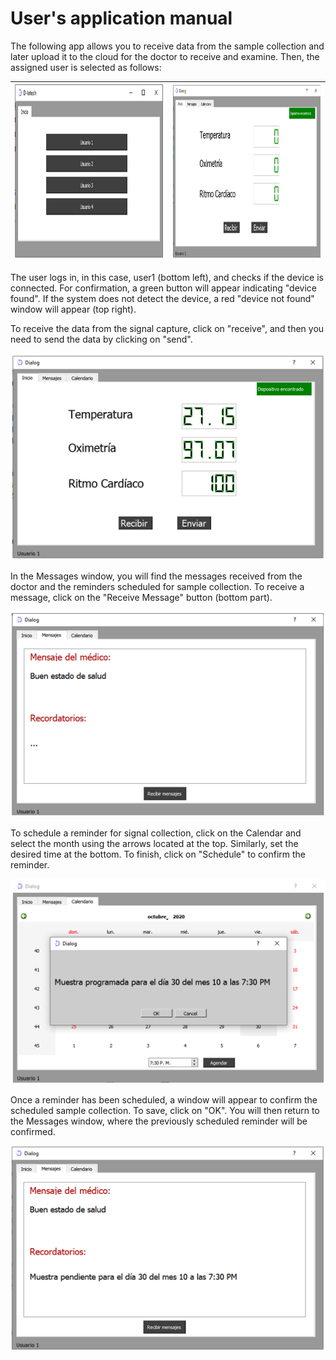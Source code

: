 # User's application manual

The following app allows you to receive data from the sample collection and later upload it to the cloud for the doctor to receive and examine. Then, the assigned user is selected as follows:

| <img src="images/img1.png" alt="cuadro" width="450" height="280" >| <img src="images/img2.png" alt="mon" width="450" height="280" > |
|:---:|:---:|

The user logs in, in this case, user1 (bottom left), and checks if the device is connected. For confirmation, a green button will appear indicating "device found". If the system does not detect the device, a red "device not found" window will appear (top right).


To receive the data from the signal capture, click on "receive", and then you need to send the data by clicking on "send".

![image3](images/img3.png "imagen3")

In the Messages window, you will find the messages received from the doctor and the reminders scheduled for sample collection. To receive a message, click on the "Receive Message" button (bottom part).

![image4](images/img4.png "imagen4")

To schedule a reminder for signal collection, click on the Calendar and select the month using the arrows located at the top. Similarly, set the desired time at the bottom. To finish, click on "Schedule" to confirm the reminder.

![image5](images/img5.png "imagen5")

Once a reminder has been scheduled, a window will appear to confirm the scheduled sample collection. To save, click on "OK". You will then return to the Messages window, where the previously scheduled reminder will be confirmed.

![image6](images/img6.png "imagen6")

